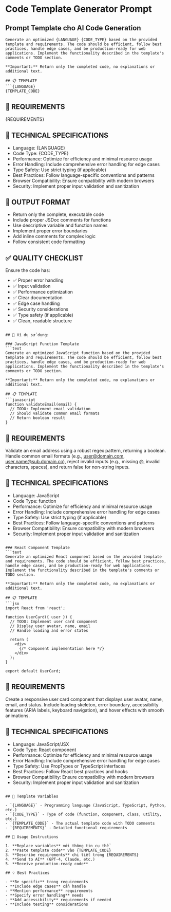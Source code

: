 # Code Template Generator Prompt

## Prompt Template cho AI Code Generation

```text
Generate an optimized {LANGUAGE} {CODE_TYPE} based on the provided template and requirements. The code should be efficient, follow best practices, handle edge cases, and be production-ready for web applications. Implement the functionality described in the template's comments or TODO section.

**Important:** Return only the completed code, no explanations or additional text.

## 📋 TEMPLATE
```{LANGUAGE}
{TEMPLATE_CODE}
```

## 🎯 REQUIREMENTS
{REQUIREMENTS}

## 🔧 TECHNICAL SPECIFICATIONS
- Language: {LANGUAGE}
- Code Type: {CODE_TYPE}
- Performance: Optimize for efficiency and minimal resource usage
- Error Handling: Include comprehensive error handling for edge cases
- Type Safety: Use strict typing (if applicable)
- Best Practices: Follow language-specific conventions and patterns
- Browser Compatibility: Ensure compatibility with modern browsers
- Security: Implement proper input validation and sanitization

## 📝 OUTPUT FORMAT
- Return only the complete, executable code
- Include proper JSDoc comments for functions
- Use descriptive variable and function names
- Implement proper error boundaries
- Add inline comments for complex logic
- Follow consistent code formatting

## ✅ QUALITY CHECKLIST
Ensure the code has:
- ✅ Proper error handling
- ✅ Input validation
- ✅ Performance optimization
- ✅ Clear documentation
- ✅ Edge case handling
- ✅ Security considerations
- ✅ Type safety (if applicable)
- ✅ Clean, readable structure
```

## 🎯 Ví dụ sử dụng:

### JavaScript Function Template
```text
Generate an optimized JavaScript function based on the provided template and requirements. The code should be efficient, follow best practices, handle edge cases, and be production-ready for web applications. Implement the functionality described in the template's comments or TODO section.

**Important:** Return only the completed code, no explanations or additional text.

## 📋 TEMPLATE
```javascript
function validateEmail(email) {
  // TODO: Implement email validation
  // Should validate common email formats
  // Return boolean result
}
```

## 🎯 REQUIREMENTS
Validate an email address using a robust regex pattern, returning a boolean. Handle common email formats (e.g., user@domain.com, user.name@sub.domain.co), reject invalid inputs (e.g., missing @, invalid characters, spaces), and return false for non-string inputs.

## 🔧 TECHNICAL SPECIFICATIONS
- Language: JavaScript
- Code Type: function
- Performance: Optimize for efficiency and minimal resource usage
- Error Handling: Include comprehensive error handling for edge cases
- Type Safety: Use strict typing (if applicable)
- Best Practices: Follow language-specific conventions and patterns
- Browser Compatibility: Ensure compatibility with modern browsers
- Security: Implement proper input validation and sanitization
```

### React Component Template
```text
Generate an optimized React component based on the provided template and requirements. The code should be efficient, follow best practices, handle edge cases, and be production-ready for web applications. Implement the functionality described in the template's comments or TODO section.

**Important:** Return only the completed code, no explanations or additional text.

## 📋 TEMPLATE
```jsx
import React from 'react';

function UserCard({ user }) {
  // TODO: Implement user card component
  // Display user avatar, name, email
  // Handle loading and error states
  
  return (
    <div>
      {/* Component implementation here */}
    </div>
  );
}

export default UserCard;
```

## 🎯 REQUIREMENTS
Create a responsive user card component that displays user avatar, name, email, and status. Include loading skeleton, error boundary, accessibility features (ARIA labels, keyboard navigation), and hover effects with smooth animations.

## 🔧 TECHNICAL SPECIFICATIONS
- Language: JavaScript/JSX
- Code Type: React component
- Performance: Optimize for efficiency and minimal resource usage
- Error Handling: Include comprehensive error handling for edge cases
- Type Safety: Use PropTypes or TypeScript interfaces
- Best Practices: Follow React best practices and hooks
- Browser Compatibility: Ensure compatibility with modern browsers
- Security: Implement proper input validation and sanitization
```

## 🎨 Template Variables

- `{LANGUAGE}` - Programming language (JavaScript, TypeScript, Python, etc.)
- `{CODE_TYPE}` - Type of code (function, component, class, utility, etc.)
- `{TEMPLATE_CODE}` - The actual template code with TODO comments
- `{REQUIREMENTS}` - Detailed functional requirements

## 🚀 Usage Instructions

1. **Replace variables** với thông tin cụ thể
2. **Paste template code** vào {TEMPLATE_CODE}
3. **Describe requirements** chi tiết trong {REQUIREMENTS}
4. **Send to AI** (GPT-4, Claude, etc.)
5. **Receive production-ready code**

## 💡 Best Practices

- **Be specific** trong requirements
- **Include edge cases** cần handle
- **Mention performance** requirements
- **Specify error handling** needs
- **Add accessibility** requirements if needed
- **Include testing** considerations
